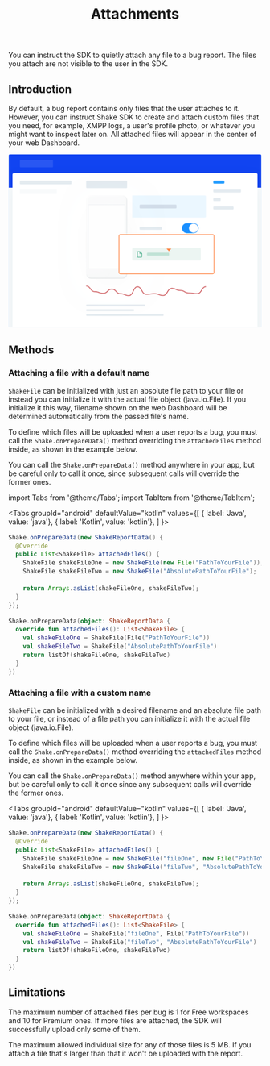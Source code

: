 ﻿---
id: attachments
title: Attachments
---
You can instruct the SDK to quietly attach any file to a bug report. 
The files you attach are not visible to the user in the SDK.

## Introduction
By default, a bug report contains only files that the user attaches to it. 
However, you can instruct Shake SDK to create and attach custom files that you need, for example, 
XMPP logs, a user's profile photo, or whatever you might want to inspect later on.
All attached files will appear in the center of your web Dashboard.

![Attachments screen](../assets/attachments_screen.png)

## Methods
### Attaching a file with a default name
`ShakeFile` can be initialized with just an absolute file path to your file 
or instead you can initialize it with the actual file object (java.io.File).
If you initialize it this way, filename shown on the web Dashboard will be 
determined automatically from the passed file's name.

To define which files will be uploaded when a user reports a bug, 
you must call the `Shake.onPrepareData()` method overriding the `attachedFiles` method inside, 
as shown in the example below.

You can call the `Shake.onPrepareData()` method anywhere in your app, 
but be careful only to call it once, since subsequent calls will override the former ones.

import Tabs from '@theme/Tabs';
import TabItem from '@theme/TabItem';

<Tabs
  groupId="android"
  defaultValue="kotlin"
  values={[
    { label: 'Java', value: 'java'},
    { label: 'Kotlin', value: 'kotlin'},
  ]
}>

<TabItem value="java">

```java title="App.java"
Shake.onPrepareData(new ShakeReportData() {
  @Override
  public List<ShakeFile> attachedFiles() {
    ShakeFile shakeFileOne = new ShakeFile(new File("PathToYourFile"));
    ShakeFile shakeFileTwo = new ShakeFile("AbsolutePathToYourFile");

    return Arrays.asList(shakeFileOne, shakeFileTwo);
  }
});
```

</TabItem>

<TabItem value="kotlin">

```kotlin title="App.kt"
Shake.onPrepareData(object: ShakeReportData {
  override fun attachedFiles(): List<ShakeFile> {
    val shakeFileOne = ShakeFile(File("PathToYourFile"))
    val shakeFileTwo = ShakeFile("AbsolutePathToYourFile")
    return listOf(shakeFileOne, shakeFileTwo)
  }
})
```

</TabItem>
</Tabs>

### Attaching a file with a custom name
`ShakeFile` can be initialized with a desired filename and an absolute file path to your file, 
or instead of a file path you can initialize it with the actual file object (java.io.File).

To define which files will be uploaded when a user reports a bug, 
you must call the `Shake.onPrepareData()` method overriding the `attachedFiles` method inside, 
as shown in the example below.

You can call the `Shake.onPrepareData()` method anywhere within your app, 
but be careful only to call it once since any subsequent calls will override the former ones.

<Tabs
  groupId="android"
  defaultValue="kotlin"
  values={[
    { label: 'Java', value: 'java'},
    { label: 'Kotlin', value: 'kotlin'},
  ]
}>

<TabItem value="java">

```java title="App.java"
Shake.onPrepareData(new ShakeReportData() {
  @Override
  public List<ShakeFile> attachedFiles() {
    ShakeFile shakeFileOne = new ShakeFile("fileOne", new File("PathToYourFile"));
    ShakeFile shakeFileTwo = new ShakeFile("fileTwo", "AbsolutePathToYourFile");

    return Arrays.asList(shakeFileOne, shakeFileTwo);
  }
});
```

</TabItem>

<TabItem value="kotlin">

```kotlin title="App.kt"
Shake.onPrepareData(object: ShakeReportData {
  override fun attachedFiles(): List<ShakeFile> {
    val shakeFileOne = ShakeFile("fileOne", File("PathToYourFile"))
    val shakeFileTwo = ShakeFile("fileTwo", "AbsolutePathToYourFile")
    return listOf(shakeFileOne, shakeFileTwo)
  }
})
```

</TabItem>
</Tabs>

## Limitations
The maximum number of attached files per bug is 1 for Free workspaces and 10 for Premium ones. 
If more files are attached, the SDK will successfully upload only some of them.

The maximum allowed individual size for any of those files is 5 MB.
If you attach a file that's larger than that it won't be uploaded with the report.
